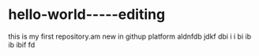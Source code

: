 # hello-world-----editing
this is my first repository.am new in githup platform
aldnfdb jdkf dbi i i bi ib ib ibif fd
